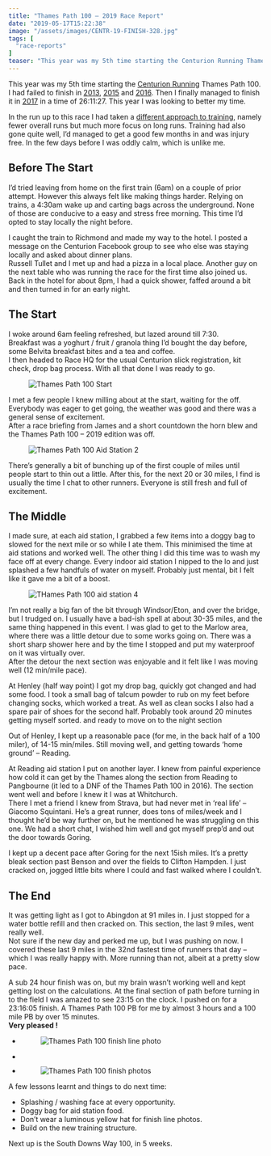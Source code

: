 ```yaml
---
title: "Thames Path 100 – 2019 Race Report"
date: "2019-05-17T15:22:38"
image: "/assets/images/CENTR-19-FINISH-328.jpg"
tags: [
  "race-reports"
]
teaser: "This year was my 5th time starting the Centurion Running Thames Path 100. I had failed to finish in 2013, 2015 and 2016. Then I finally managed to finish it in 2017 in a time of 26:11:27. This year I was looking to better my time. In the run up to this race I had [&hellip;]\n"
---
```

This year was my 5th time starting the [Centurion Running](https://www.centurionrunning.com) Thames Path 100. I had failed to finish in [2013](https://kennetrunner.com/galleries/thames-path-100-march-2013/), [2015](https://kennetrunner.com/thames-path-100-2015-race-report/) and [2016](https://kennetrunner.com/thames-path-100-2016-race-report/). Then I finally managed to finish it in [2017](https://kennetrunner.com/thames-path-100-2017-race-report/) in a time of 26:11:27. This year I was looking to better my time.

In the run up to this race I had taken a [different approach to training](https://kennetrunner.com/training-plan-2019/), namely fewer overall runs but much more focus on long runs. Training had also gone quite well, I’d managed to get a good few months in and was injury free. In the few days before I was oddly calm, which is unlike me.

Before The Start
----------------

I’d tried leaving from home on the first train (6am) on a couple of prior attempt. However this always felt like making things harder. Relying on trains, a 4:30am wake up and carting bags across the underground. None of those are conducive to a easy and stress free morning. This time I’d opted to stay locally the night before.

I caught the train to Richmond and made my way to the hotel. I posted a message on the Centurion Facebook group to see who else was staying locally and asked about dinner plans.  
Russell Tullet and I met up and had a pizza in a local place. Another guy on the next table who was running the race for the first time also joined us.  
Back in the hotel for about 8pm, I had a quick shower, faffed around a bit and then turned in for an early night.

The Start
---------

I woke around 6am feeling refreshed, but lazed around till 7:30.  
Breakfast was a yoghurt / fruit / granola thing I’d bought the day before, some Belvita breakfast bites and a tea and coffee.  
I then headed to Race HQ for the usual Centurion slick registration, kit check, drop bag process. With all that done I was ready to go.

<figure><img loading="lazy" decoding="async" src="assets/images/CENTR-19-TP100-Start-47.jpg" alt="Thames Path 100 Start"></figure>

I met a few people I knew milling about at the start, waiting for the off. Everybody was eager to get going, the weather was good and there was a general sense of excitement.  
After a race briefing from James and a short countdown the horn blew and the Thames Path 100 – 2019 edition was off.

<figure><img loading="lazy" decoding="async" src="assets/images/CENTR-19-TP100-WraysburyAid2-199.jpg" alt="Thames Path 100 Aid Station 2"></figure>

There’s generally a bit of bunching up of the first couple of miles until people start to thin out a little. After this, for the next 20 or 30 miles, I find is usually the time I chat to other runners. Everyone is still fresh and full of excitement.

The Middle
----------

I made sure, at each aid station, I grabbed a few items into a doggy bag to slowed for the next mile or so while I ate them. This minimised the time at aid stations and worked well. The other thing I did this time was to wash my face off at every change. Every indoor aid station I nipped to the lo and just splashed a few handfuls of water on myself. Probably just mental, bit I felt like it gave me a bit of a boost.

<figure><img loading="lazy" decoding="async" src="assets/images/CENTR-19-TP100-CookhamAid4-279.jpg" alt="THames Path 100 aid station 4"></figure>

I’m not really a big fan of the bit through Windsor/Eton, and over the bridge, but I trudged on. I usually have a bad-ish spell at about 30-35 miles, and the same thing happened in this event. I was glad to get to the Marlow area, where there was a little detour due to some works going on. There was a short sharp shower here and by the time I stopped and put my waterproof on it was virtually over.  
After the detour the next section was enjoyable and it felt like I was moving well (12 min/mile pace).

At Henley (half way point) I got my drop bag, quickly got changed and had some food. I took a small bag of talcum powder to rub on my feet before changing socks, which worked a treat. As well as clean socks I also had a spare pair of shoes for the second half. Probably took around 20 minutes getting myself sorted. and ready to move on to the night section

Out of Henley, I kept up a reasonable pace (for me, in the back half of a 100 miler), of 14-15 min/miles. Still moving well, and getting towards ‘home ground’ – Reading.

At Reading aid station I put on another layer. I knew from painful experience how cold it can get by the Thames along the section from Reading to Pangbourne (it led to a DNF of the Thames Path 100 in 2016). The section went well and before I knew it I was at Whitchurch.  
There I met a friend I knew from Strava, but had never met in ‘real life’ – Giacomo Squintani. He’s a great runner, does tons of miles/week and I thought he’d be way further on, but he mentioned he was struggling on this one. We had a short chat, I wished him well and got myself prep’d and out the door towards Goring.

I kept up a decent pace after Goring for the next 15ish miles. It’s a pretty bleak section past Benson and over the fields to Clifton Hampden. I just cracked on, jogged little bits where I could and fast walked where I couldn’t.

The End
-------

It was getting light as I got to Abingdon at 91 miles in. I just stopped for a water bottle refill and then cracked on. This section, the last 9 miles, went really well.  
Not sure if the new day and perked me up, but I was pushing on now. I covered these last 9 miles in the 32nd fastest time of runners that day – which I was really happy with. More running than not, albeit at a pretty slow pace.

A sub 24 hour finish was on, but my brain wasn’t working well and kept getting lost on the calculations. At the final section of path before turning in to the field I was amazed to see 23:15 on the clock. I pushed on for a 23:16:05 finish. A Thames Path 100 PB for me by almost 3 hours and a 100 mile PB by over 15 minutes.  
**Very pleased !**

-   <figure><img loading="lazy" decoding="async" src="assets/images/CENTR-19-FINISH-330.jpg" alt="Thames Path 100 finish line photo" data-id="1213" data-link="https://kennetrunner.com/?attachment_id=1213"></figure>
    
-   <figure><img loading="lazy" decoding="async" src="assets/images/CENTR-19-FINISH-329.jpg" alt="" data-id="1212" data-link="https://kennetrunner.com/?attachment_id=1212"></figure>
    
-   <figure><img loading="lazy" decoding="async" src="assets/images/CENTR-19-FINISH-328.jpg" alt="Thames Path 100 finish photos" data-id="1211" data-link="https://kennetrunner.com/?attachment_id=1211"></figure>
    

A few lessons learnt and things to do next time:

-   Splashing / washing face at every opportunity.
-   Doggy bag for aid station food.
-   Don’t wear a luminous yellow hat for finish line photos.
-   Build on the new training structure.

Next up is the South Downs Way 100, in 5 weeks.
